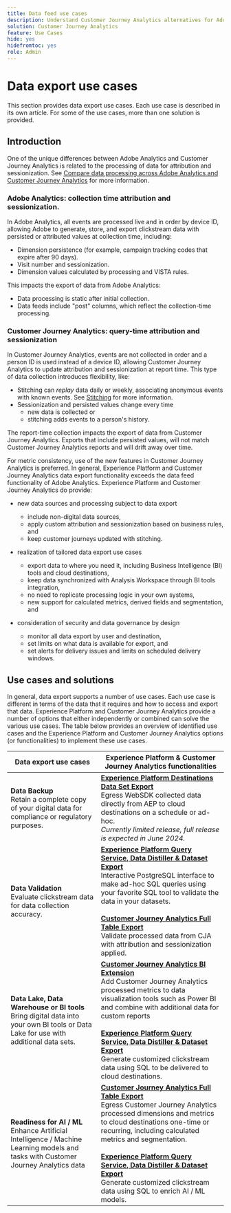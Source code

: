 ```yaml
---
title: Data feed use cases
description: Understand Customer Journey Analytics alternatives for Adobe Analytics data feed functionality
solution: Customer Journey Analytics
feature: Use Cases
hide: yes
hidefromtoc: yes
role: Admin
---
```


# Data export use cases

This section provides data export use cases. Each use case is described in its own article. For some of the use cases, more than one solution is provided.

## Introduction

One of the unique differences between Adobe Analytics and Customer Journey Analytics is related to the processing of data for attribution and sessionization. See [Compare data processing across Adobe Analytics and Customer Journey Analytics](/help/getting-started/aa-vs-cja/data-processing-comparisons.md) for more information.

### Adobe Analytics: collection time attribution and sessionization.

In Adobe Analytics, all events are processed live and in order by device ID, allowing Adobe to generate, store, and export clickstream data with persisted or attributed values at collection time, including:

* Dimension persistence (for example, campaign tracking codes that expire after 90 days).
* Visit number and sessionization.
* Dimension values calculated by processing and VISTA rules.
  
This impacts the export of data from Adobe Analytics:

* Data processing is static after initial collection.
* Data feeds include "post" columns, which reflect the collection-time processing.
  

### Customer Journey Analytics: query-time attribution and sessionization

In Customer Journey Analytics, events are not collected in order and a person ID is used instead of a device ID, allowing Customer Journey Analytics to update attribution and sessionization at report time. This type of data collection introduces flexibility, like:

* Stitching can _replay_ data daily or weekly, associating anonymous events with known events. See [Stitching](../../stitching/overview.md) for more information.
* Sessionization and persisted values change every time
  * new data is collected or 
  * stitching adds events to a person's history.

The report-time collection impacts the export of data from Customer Journey Analytics. Exports that include persisted values, will not match Customer Journey Analytics reports and will drift away over time.

For metric consistency, use of the new features in Customer Journey Analytics is preferred. In general, Experience Platform and Customer Journey Analytics data export functionality exceeds the data feed functionality of Adobe Analytics. Experience Platform and Customer Journey Analytics do provide:

* new data sources and processing subject to data export

  * include non-digital data sources,
  * apply custom attribution and sessionization based on business rules, and
  * keep customer journeys updated with stitching.

* realization of tailored data export use cases

  * export data to where you need it, including Business Intelligence (BI) tools and cloud destinations,
  * keep data synchronized with Analysis Workspace through BI tools integration,
  * no need to replicate processing logic in your own systems,
  * new support for calculated metrics, derived fields and segmentation, and

* consideration of security and data governance by design

  * monitor all data export by user and destination,
  * set limits on what data is available for export, and
  * set alerts for delivery issues and limits on scheduled delivery windows.


## Use cases and solutions

In general, data export supports a number of use cases. Each use case is different in terms of the data that it requires and how to access and export that data. Experience Platform and Customer Journey Analytics provide a number of options that either independently or combined can solve the various use cases. The table below provides an overview of identified use cases and the Experience Platform and Customer Journey Analytics options (or functionalities) to implement these use cases.  

| Data export use cases | Experience Platform & Customer Journey Analytics functionalities |
|---|---|
| **Data Backup**<br/>Retain a complete copy of your digital data for compliance or regulatory purposes. | [**Experience Platform Destinations Data Set Export**](https://experienceleague.adobe.com/en/docs/experience-platform/destinations/ui/activate/export-datasets)<br/>Egress WebSDK collected data directly from AEP to cloud destinations on a schedule or ad-hoc.<br/>*Currently limited release, full release is expected in June 2024.* |
| **Data Validation**<br/>Evaluate clickstream data for data collection accuracy. | [**Experience Platform Query Service, Data Distiller & Dataset Export**](queryservice-datadistiller-datasetexport.md)<br/> Interactive PostgreSQL interface to make ad-hoc SQL queries using your favorite SQL tool to validate the data in your datasets.<br/><br/>[**Customer Journey Analytics Full Table Export**](../../analysis-workspace/export/export-cloud.md)<br/>Validate processed data from CJA with attribution and sessionization applied. |
| **Data Lake, Data Warehouse or BI tools**<br/>Bring digital data into your own BI tools or Data Lake for use with additional data sets. | [**Customer Journey Analytics BI Extension**](../../data-views/bi-extension.md)<br/>Add Customer Journey Analytics processed metrics to data visualization tools such as Power BI and combine with additional data for custom reports<br/><br/>[**Experience Platform Query Service, Data Distiller & Dataset Export**](queryservice-datadistiller-datasetexport.md)<br>Generate customized clickstream data using SQL to be delivered to cloud destinations. |
| **Readiness for AI / ML**<br/>Enhance Artificial Intelligence / Machine Learning models and tasks with Customer Journey Analytics data | [**Customer Journey Analytics Full Table Export**](../../analysis-workspace/export/export-cloud.md)<br/>Egress Customer Journey Analytics processed dimensions and metrics to cloud destinations one-time or recurring, including calculated metrics and segmentation.<br/><br/>[**Experience Platform Query Service, Data Distiller & Dataset Export**](queryservice-datadistiller-datasetexport.md.md)<br/>Generate customized clickstream data using SQL to enrich AI / ML models. |

